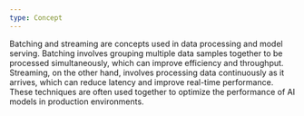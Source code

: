 ```yaml
---
type: Concept
---
```


Batching and streaming are concepts used in data processing and model serving. Batching involves grouping multiple data samples together to be processed simultaneously, which can improve efficiency and throughput. Streaming, on the other hand, involves processing data continuously as it arrives, which can reduce latency and improve real-time performance. These techniques are often used together to optimize the performance of AI models in production environments.